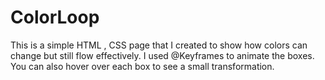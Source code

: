 # ColorLoop
This is a simple HTML , CSS page that I created to show how colors can change but still flow effectively. 
I used @Keyframes to animate the boxes. You can also hover over each box to see a small transformation. 
